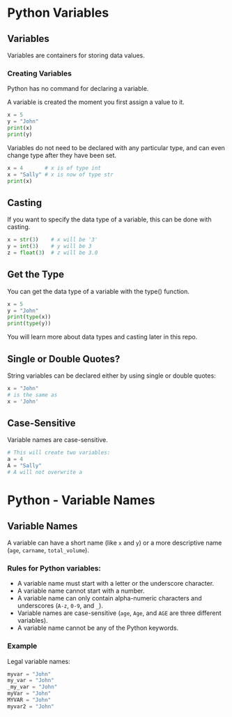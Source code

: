 # Python Variables

## Variables

Variables are containers for storing data values.

### Creating Variables

Python has no command for declaring a variable.

A variable is created the moment you first assign a value to it.

```python
x = 5
y = "John"
print(x)
print(y)
```

Variables do not need to be declared with any particular type, and can even change type after they have been set.

```python
x = 4       # x is of type int
x = "Sally" # x is now of type str
print(x)
```

## Casting

If you want to specify the data type of a variable, this can be done with casting.

```python
x = str(3)    # x will be '3'
y = int(3)    # y will be 3
z = float(3)  # z will be 3.0
```

## Get the Type

You can get the data type of a variable with the type() function.

```python
x = 5
y = "John"
print(type(x))
print(type(y))
```

You will learn more about data types and casting later in this repo.

## Single or Double Quotes?

String variables can be declared either by using single or double quotes:

```python
x = "John"
# is the same as
x = 'John'
```

## Case-Sensitive

Variable names are case-sensitive.

```python
# This will create two variables:
a = 4
A = "Sally"
# A will not overwrite a
```

# Python - Variable Names

## Variable Names

A variable can have a short name (like `x` and `y`) or a more descriptive name (`age`, `carname`, `total_volume`).

### Rules for Python variables:

- A variable name must start with a letter or the underscore character.
- A variable name cannot start with a number.
- A variable name can only contain alpha-numeric characters and underscores (`A-z`, `0-9`, and `_`).
- Variable names are case-sensitive (`age`, `Age`, and `AGE` are three different variables).
- A variable name cannot be any of the Python keywords.

### Example

Legal variable names:

```python
myvar = "John"
my_var = "John"
_my_var = "John"
myVar = "John"
MYVAR = "John"
myvar2 = "John"

```

